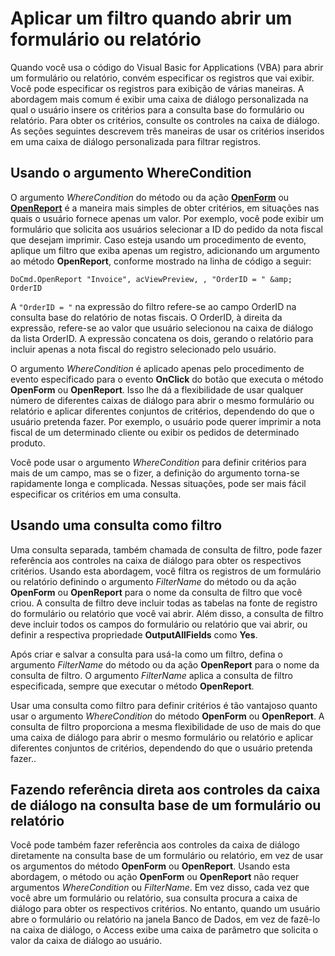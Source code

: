 
# Aplicar um filtro quando abrir um formulário ou relatório

Quando você usa o código do Visual Basic for Applications (VBA) para abrir um formulário ou relatório, convém especificar os registros que vai exibir. Você pode especificar os registros para exibição de várias maneiras. A abordagem mais comum é exibir uma caixa de diálogo personalizada na qual o usuário insere os critérios para a consulta base do formulário ou relatório. Para obter os critérios, consulte os controles na caixa de diálogo. As seções seguintes descrevem três maneiras de usar os critérios inseridos em uma caixa de diálogo personalizada para filtrar registros.


## Usando o argumento WhereCondition

O argumento  _WhereCondition_ do método ou da ação **[OpenForm](A1C9D3A9-2AF8-C30A-ACB0-6428C70DCDB0.md)** ou **[OpenReport](3C08755A-5116-F085-D498-725DC12E62F1.md)** é a maneira mais simples de obter critérios, em situações nas quais o usuário fornece apenas um valor. Por exemplo, você pode exibir um formulário que solicita aos usuários selecionar a ID do pedido da nota fiscal que desejam imprimir. Caso esteja usando um procedimento de evento, aplique um filtro que exiba apenas um registro, adicionando um argumento ao método **OpenReport**, conforme mostrado na linha de código a seguir:


```
DoCmd.OpenReport "Invoice", acViewPreview, , "OrderID = " &amp; OrderID 

```

A  `"OrderID = "` na expressão do filtro refere-se ao campo OrderID na consulta base do relatório de notas fiscais. O OrderID, à direita da expressão, refere-se ao valor que usuário selecionou na caixa de diálogo da lista OrderID. A expressão concatena os dois, gerando o relatório para incluir apenas a nota fiscal do registro selecionado pelo usuário.

O argumento  _WhereCondition_ é aplicado apenas pelo procedimento de evento especificado para o evento **OnClick** do botão que executa o método **OpenForm** ou **OpenReport**. Isso lhe dá a flexibilidade de usar qualquer número de diferentes caixas de diálogo para abrir o mesmo formulário ou relatório e aplicar diferentes conjuntos de critérios, dependendo do que o usuário pretenda fazer. Por exemplo, o usuário pode querer imprimir a nota fiscal de um determinado cliente ou exibir os pedidos de determinado produto.

Você pode usar o argumento  _WhereCondition_ para definir critérios para mais de um campo, mas se o fizer, a definição do argumento torna-se rapidamente longa e complicada. Nessas situações, pode ser mais fácil especificar os critérios em uma consulta.


## Usando uma consulta como filtro

Uma consulta separada, também chamada de consulta de filtro, pode fazer referência aos controles na caixa de diálogo para obter os respectivos critérios. Usando esta abordagem, você filtra os registros de um formulário ou relatório definindo o argumento  _FilterName_ do método ou da ação **OpenForm** ou **OpenReport** para o nome da consulta de filtro que você criou. A consulta de filtro deve incluir todas as tabelas na fonte de registro do formulário ou relatório que você vai abrir. Além disso, a consulta de filtro deve incluir todos os campos do formulário ou relatório que vai abrir, ou definir a respectiva propriedade **OutputAllFields** como **Yes**.

Após criar e salvar a consulta para usá-la como um filtro, defina o argumento  _FilterName_ do método ou da ação **OpenReport** para o nome da consulta de filtro. O argumento _FilterName_ aplica a consulta de filtro especificada, sempre que executar o método **OpenReport**.

Usar uma consulta como filtro para definir critérios é tão vantajoso quanto usar o argumento  _WhereCondition_ do método **OpenForm** ou **OpenReport**. A consulta de filtro proporciona a mesma flexibilidade de uso de mais do que uma caixa de diálogo para abrir o mesmo formulário ou relatório e aplicar diferentes conjuntos de critérios, dependendo do que o usuário pretenda fazer..


## Fazendo referência direta aos controles da caixa de diálogo na consulta base de um formulário ou relatório

Você pode também fazer referência aos controles da caixa de diálogo diretamente na consulta base de um formulário ou relatório, em vez de usar os argumentos do método  **OpenForm** ou **OpenReport**. Usando esta abordagem, o método ou ação **OpenForm** ou **OpenReport** não requer argumentos _WhereCondition_ ou _FilterName_. Em vez disso, cada vez que você abre um formulário ou relatório, sua consulta procura a caixa de diálogo para obter os respectivos critérios. No entanto, quando um usuário abre o formulário ou relatório na janela Banco de Dados, em vez de fazê-lo na caixa de diálogo, o Access exibe uma caixa de parâmetro que solicita o valor da caixa de diálogo ao usuário.

